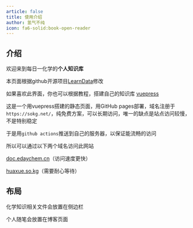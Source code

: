 ```yaml
---
article: false
title: 使用介绍
author: 氢气不纯
icon: fa6-solid:book-open-reader
---
```


## 介绍

欢迎来到每日一化学的**个人知识库**

本页面根据github开源项目[LearnData](https://github.com/rockbenben/LearnData)修改

如果喜欢此界面，你也可以根据教程，搭建自己的知识库 [vuepress](https://vuepress.github.io/zh/)

这是一个用vuepress搭建的静态页面，用GitHub pages部署，域名注册于`https://sokg.net/`，纯免费方案，可以长期访问，唯一的缺点是站点访问较慢，不是特别稳定

于是用`github actions`推送到自己的服务器，以保证能流畅的访问

所以可以通过以下两个域名访问此网站

[doc.edaychem.cn](https://doc.edaychem.cn/)（访问速度更快）

[huaxue.so.kg](https://huaxue.so.kg/)（需要耐心等待）

## 布局

化学知识相关文件会放置在侧边栏

个人随笔会放置在博客页面


